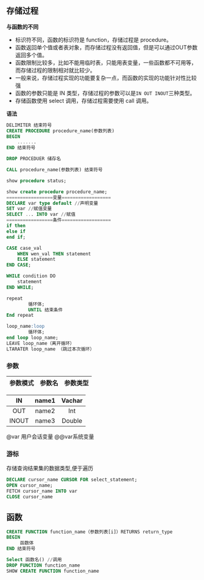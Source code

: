 ## 存储过程

**与函数的不同**

- 标识符不同，函数的标识符是 function，存储过程是 procedure。
- 函数返回单个值或者表对象，而存储过程没有返回值，但是可以通过OUT参数返回多个值。
- 函数限制比较多，比如不能用临时表，只能用表变量，一些函数都不可用等，而存储过程的限制相对就比较少。
- 一般来说，存储过程实现的功能要复杂一点，而函数的实现的功能针对性比较强
- 函数的参数只能是 IN 类型，存储过程的参数可以是`IN OUT INOUT`三种类型。
- 存储函数使用 select 调用，存储过程需要使用 call 调用。

**语法**

```sql
DELIMITER 结束符号
CREATE PROCEDURE procedure_name(参数列表) 
BEGIN
	.......
END 结束符号

DROP PROCEDUER 储存名

CALL procedure_name(参数列表) 结束符号

show procedure status;

show create procedure procedure_name;
=================变量==================
DECLARE var type default //声明变量
SET var //赋值变量
SELECT ... INTO var //赋值
=================条件==================
if then
else if
end if;

CASE case_val
	WHEN wen_val THEN statement
	ELSE statement
END CASE;

WHILE condition DO
	statement
END WHILE;

repeat
		循环体;
		UNTIL 结束条件
End repeat

loop_name:loop
		循环体;
end loop loop_name;
LEAVE loop_name（离开循环）
LTARATER loop_name （跳过本次循环）
```

### 参数

| 参数模式 | 参数名 | 参数类型 |
| :------: | :----: | :------: |

|  IN   | name1 | Vachar |
| :---: | :---: | :----: |
|  OUT  | name2 |  Int   |
| INOUT | name3 | Double |

@var 用户会话变量 	@@var系统变量

### 游标

存储查询结果集的数据类型,便于遍历

```SQL
DECLARE cursor_name CURSOR FOR select_statement;
OPEN cursor_name;
FETCH cursor_name INTO var
CLOSE cursor_name
```



## 函数

```sql
CREATE FUNCTION function_name（参数列表[i]）RETURNS return_type
BEGIN
     函数体
END 结束符号

Select 函数名() //调用
DROP FUNCTION function_name
SHOW CREATE FUNCTION function_name
```

